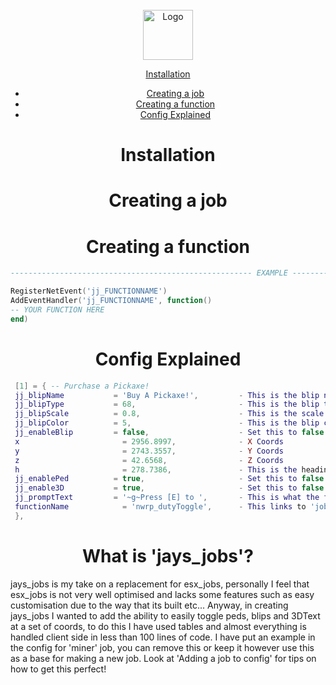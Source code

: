 <br />
<div align="center">
    <img src="https://github.com/othneildrew/Best-README-Template/blob/master/images/logo.png?raw=true" alt="Logo" width="80" height="80">  
  </p>
    
[Installation](#installation)
* [Creating a job](#creating-a-job)
* [Creating a function](#creating-a-function)
* [Config Explained](#config-explained)
</div>

<h1 align="center">Installation</a></h1>  

<h1 align="center">Creating a job</a></h1> 

<h1 align="center">Creating a function</a></h1>  

   ```lua
------------------------------------------------------ EXAMPLE ------------------------------------------------------
   
RegisterNetEvent('jj_FUNCTIONNAME')
AddEventHandler('jj_FUNCTIONNAME', function()
   -- YOUR FUNCTION HERE
end)
   ```  
   
<h1 align="center">Config Explained</a></h1> 

   ```lua
    [1] = { -- Purchase a Pickaxe!
    jj_blipName           = 'Buy A Pickaxe!',         - This is the blip name that will appear on the map.
    jj_blipType           = 68,                       - This is the blip type https://docs.fivem.net/docs/game-references/blips/
    jj_blipScale          = 0.8,                      - This is the scale of the blip.
    jj_blipColor          = 5,                        - This is the blip color that you want.
    jj_enableBlip         = false,                    - Set this to false if you do not want a blip on the map for this location!
    x                       = 2956.8997,              - X Coords
    y                       = 2743.3557,              - Y Coords
    z                       = 42.6568,                - Z Coords
    h                       = 278.7386,               - This is the heading (Only needed if you are using a PED model)
    jj_enablePed          = true,                     - Set this to false if you do not want a ped at this location!
    jj_enable3D           = true,                     - Set this to false if you do not want floating text on these coords.
    jj_promptText         = '~g~Press [E] to ',       - This is what the floating text says at the listed coords (If enabled).
    functionName            = 'nwrp_dutyToggle',      - This links to 'job_functions'-'NAME.lua'.
    },
   ```  
   
<h1 align="center">What is 'jays_jobs'?</a></h1>  
jays_jobs is my take on a replacement for esx_jobs, personally I feel that esx_jobs is not very well optimised and lacks some features such as easy customisation due to the way that its built etc... Anyway, in creating jays_jobs I wanted to add the ability to easily toggle peds, blips and 3DText at a set of coords, to do this I have used tables and almost everything is handled client side in less than 100 lines of code. I have put an example in the config for 'miner' job, you can remove this or keep it however use this as a base for making a new job. Look at 'Adding a job to config' for tips on how to get this perfect!
